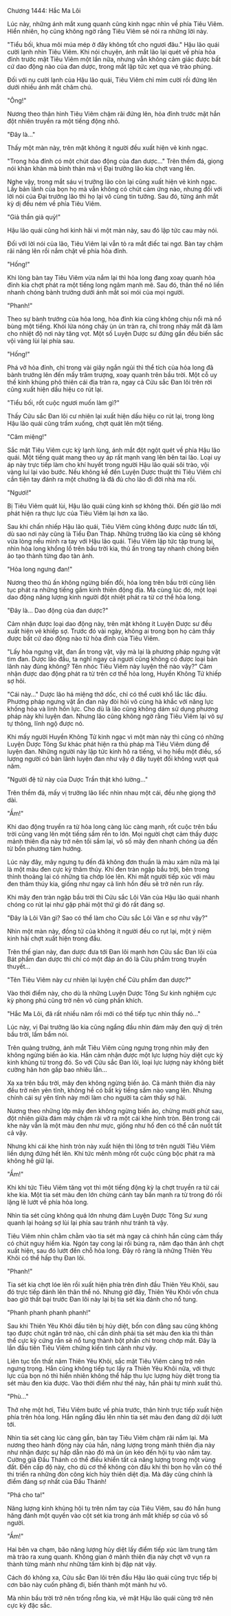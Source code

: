 




Chương 1444: Hắc Ma Lôi


Lúc này, những ánh mắt xung quanh cũng kinh ngạc nhìn về phía Tiêu Viêm. Hiển nhiên, họ cũng không ngờ rằng Tiêu Viêm sẽ nói ra những lời này.

"Tiểu bối, khua môi múa mép ở đây không tốt cho ngươi đâu." Hậu lão quái cười lạnh nhìn Tiêu Viêm. Khi nói chuyện, ánh mắt lão lại quét về phía hỏa đỉnh trước mặt Tiêu Viêm một lần nữa, nhưng vẫn không cảm giác được bất cứ dao động nào của đan dược, trong mắt lập tức xẹt qua vẻ trào phúng.

Đối với nụ cười lạnh của Hậu lão quái, Tiêu Viêm chỉ mỉm cười rồi đứng lên dưới nhiều ánh mắt chăm chú.

"Ông!"

Nương theo thân hình Tiêu Viêm chậm rãi đứng lên, hỏa đỉnh trước mặt hắn đột nhiên truyền ra một tiếng động nhỏ.

"Đây là…"

Thấy một màn này, trên mặt không ít người đều xuất hiện vẻ kinh ngạc.

"Trong hỏa đỉnh có một chút dao động của đan dược…" Trên thềm đá, giọng nói khàn khàn mà bình thản mà vị Đại trưởng lão kia chợt vang lên.

Nghe vậy, trong mắt sáu vị trưởng lão còn lại cũng xuất hiện vẻ kinh ngạc. Lấy bản lãnh của bọn họ mà vẫn không có chút cảm ứng nào, nhưng đối với lời nói của Đại trưởng lão thì họ lại vô cùng tin tưởng. Sau đó, từng ánh mắt kỳ dị đều ném về phía Tiêu Viêm.

"Giả thần giả quỷ!"

Hậu lão quái cũng hơi kinh hãi vì một màn này, sau đó lập tức cau mày nói.

Đối với lời nói của lão, Tiêu Viêm lại vẫn tỏ ra mắt điếc tai ngơ. Bàn tay chậm rãi nâng lên rồi nắm chặt về phía hỏa đỉnh.

"Hống!"

Khi lòng bàn tay Tiêu Viêm vừa nắm lại thì hỏa long đang xoay quanh hỏa đỉnh kia chợt phát ra một tiếng long ngâm mạnh mẽ. Sau đó, thân thể nó liền nhanh chóng bành trướng dưới ánh mắt soi mói của mọi người.

"Phanh!"

Theo sự bành trướng của hỏa long, hỏa đỉnh kia cũng không chịu nổi mà nổ bùng một tiếng. Khói lửa nóng cháy ùn ùn tràn ra, chỉ trong nháy mắt đã làm cho nhiệt độ nơi này tăng vọt. Một số Luyện Dược sư đứng gần đều biến sắc vội vàng lùi lại phía sau.

"Hống!"

Phá vỡ hỏa đỉnh, chỉ trong vài giây ngắn ngủi thì thể tích của hỏa long đã bành trướng lên đến mấy trăm trượng, xoay quanh trên bầu trời. Một cỗ uy thế kinh khủng phô thiên cái địa tràn ra, ngay cả Cửu sắc Đan lôi trên rời cũng xuất hiện dấu hiệu co rút lại.

"Tiểu bối, rốt cuộc ngươi muốn làm gì?"

Thấy Cửu sắc Đan lôi cư nhiên lại xuất hiện dấu hiệu co rút lại, trong lòng Hậu lão quái cũng trầm xuống, chợt quát lên một tiếng.

"Câm miệng!"

Sắc mặt Tiêu Viêm cực kỳ lạnh lùng, ánh mắt đột ngột quét về phía Hậu lão quái. Một tiếng quát mang theo uy áp rất mạnh vang lên bên tai lão. Loại uy áp này trực tiếp làm cho khí huyết trong người Hậu lão quái sôi trào, vội vàng lui lại vào bước. Nếu không kể đến Luyện Dược thuật thì Tiêu Viêm chỉ cần tiện tay đánh ra một chưởng là đã đủ cho lão đi đời nhà ma rồi.

"Ngươi!"

Bị Tiêu Viêm quát lùi, Hậu lão quái cũng kinh sợ không thôi. Đến giờ lão mới phát hiện ra thực lực của Tiêu Viêm lại hơn xa lão.

Sau khi chấn nhiếp Hậu lão quái, Tiêu Viêm cũng không được nước lấn tới, dù sao nơi này cũng là Tiểu Đan Tháp. Những trưởng lão kia cũng sẽ không vừa lòng nếu mình ra tay với Hậu lão quái. Tiêu Viêm lập tức tập trung lại, nhìn hỏa long khổng lồ trên bầu trời kia, thủ ấn trong tay nhanh chóng biến ảo tạo thành từng đạo tàn ảnh.

"Hỏa long ngưng đan!"

Nương theo thủ ấn không ngừng biến đổi, hỏa long trên bầu trời cũng liên tục phát ra những tiếng gầm kinh thiên động địa. Mà cùng lúc đó, một loại dao động năng lượng kinh người đột nhiệt phát ra từ cơ thể hỏa long.

"Đây là… Dao động của đan dược?"

Cảm nhận được loại dao động này, trên mặt không ít Luyện Dược sư đều xuất hiện vẻ khiếp sợ. Trước đó vài ngày, không ai trong bọn họ cảm thấy được bất cứ dao động nào từ hỏa đỉnh của Tiêu Viêm.

"Lấy hỏa ngưng vật, đan ẩn trong vật, vậy mà lại là phương pháp ngưng vật tìm đan. Dược lão đầu, ta nghĩ ngay cả ngươi cũng không có được loại bản lãnh này đúng không? Tên nhóc Tiêu Viêm này luyện thế nào vậy?" Cảm nhận được dao động phát ra từ trên cơ thể hỏa long, Huyền Không Tử khiếp sợ hỏi.

"Cái này…" Dược lão há miệng thở dốc, chỉ có thể cười khổ lắc lắc đầu. Phương pháp ngưng vật ẩn đan này đòi hỏi vô cùng hà khắc với năng lực khống hỏa và linh hồn lực. Cho dù là lão cũng không dám sử dụng phương pháp này khi luyện đan. Nhưng lão cũng không ngờ rằng Tiêu Viêm lại vô sự tự thông, lĩnh ngộ được nó.

Khi mấy người Huyền Không Tử kinh ngạc vì một màn này thì cũng có những Luyện Dược Tông Sư khác phát hiện ra thủ pháp mà Tiêu Viêm dùng để luyện đan. Những người này lập tức kinh hô ra tiếng, vì họ hiểu một điều, số lượng người có bản lãnh luyện đan như vậy ở đây tuyệt đối không vượt quá năm.

"Người đệ tử này của Dược Trần thật khó lường…"

Trên thềm đá, mấy vị trưởng lão liếc nhìn nhau một cái, đều nhẹ giọng thở dài.

"Ầm!"

Khi dao động truyền ra từ hỏa long càng lúc càng mạnh, rốt cuộc trên bầu trời cũng vang lên một tiếng sầm rền to lớn. Mọi người chợt cảm thấy được mảnh thiên địa này trở nên tối sầm lại, vô số mây đen nhanh chóng ùa đến từ bốn phương tám hướng.

Lúc này đây, mây ngưng tụ đến đã không đơn thuần là màu xám nữa mà lại là một màu đen cực kỳ thâm thúy. Khí đen tràn ngập bầu trời, bên trong thỉnh thoảng lại có những tia chớp lóe lên. Khi mắt người tiếp xúc với màu đen thâm thúy kia, giống như ngay cả linh hồn đều sẽ trở nên run rẩy.

Khi mây đen tràn ngập bầu trời thì Cửu sắc Lôi Vân của Hậu lão quái nhanh chóng co rút lại như gặp phải một thứ gì đó rất đáng sợ.

"Đây là Lôi Vân gì? Sao có thể làm cho Cửu sắc Lôi Vân e sợ như vậy?"

Nhìn một màn này, đồng tử của không ít người đều co rụt lại, một ý niệm kinh hãi chợt xuất hiện trong đầu.

Trên thế gian này, đan dược đưa tới Đan lôi mạnh hơn Cửu sắc Đan lôi của Bát phẩm đan dược thì chỉ có một đáp án đó là Cửu phẩm trong truyền thuyết…

"Tên Tiêu Viêm này cư nhiên lại luyện chế Cửu phẩm đan dược?"

Vào thời điểm này, cho dù là những Luyện Dược Tông Sư kinh nghiệm cực kỳ phong phú cũng trở nên vô cùng phấn khích.

"Hắc Ma Lôi, đã rất nhiều năm rồi mới có thể tiếp tục nhìn thấy nó…"

Lúc này, vị Đại trưởng lão kia cũng ngẩng đầu nhìn đám mây đen quỷ dị trên bầu trời, lẩm bẩm nói.

Trên quảng trường, ánh mắt Tiêu Viêm cũng ngưng trọng nhìn mây đen không ngừng biến ảo kia. Hắn cảm nhận được một lực lượng hủy diệt cực kỳ kinh khủng từ trong đó. So với Cửu sắc Đan lôi, loại lực lượng này không biết cường hãn hơn gấp bao nhiêu lần…

Xa xa trên bầu trời, mây đen không ngừng biến ảo. Cả mảnh thiên địa này đều trở nên yên tĩnh, không hề có bất kỳ tiếng sấm nào vang lên. Nhưng chính cái sự yên tĩnh này mới làm cho người ta cảm thấy sợ hãi.

Nương theo những lớp mây đen không ngừng biến ảo, chừng mười phút sau, đột nhiên giữa đám mây chậm rãi vỡ ra một cái khe hình tròn. Bên trong cái khe này vẫn là một màu đen như mực, giống như hố đen có thể cắn nuốt tất cả vậy.

Nhưng khi cái khe hình tròn này xuất hiện thì lông tơ trên người Tiêu Viêm liền dựng đứng hết lên. Khí tức mênh mông rốt cuộc cũng bộc phát ra mà không hề giữ lại.

"Ầm!"

Khi khí tức Tiêu Viêm tăng vọt thì một tiếng động kỳ lạ chợt truyền ra từ cái khe kia. Một tia sét màu đen lớn chừng cánh tay bắn mạnh ra từ trong đó rồi lặng lẽ lướt về phía hỏa long.

Nhìn tia sét cũng không quá lớn nhưng đám Luyện Dược Tông Sư xung quanh lại hoảng sợ lùi lại phía sau tránh như tránh tà vậy.

Tiêu Viêm nhìn chằm chằm vào tia sét mà ngay cả chính hắn cũng cảm thấy có chút nguy hiểm kia. Ngón tay cong lại rồi búng ra, năm đạo thân ảnh chợt xuất hiện, sau đó lướt đến chỗ hỏa long. Đây rõ ràng là những Thiên Yêu Khôi có thể hấp thụ Đan lôi.

"Phanh!"

Tia sét kia chợt lóe lên rồi xuất hiện phía trên đỉnh đầu Thiên Yêu Khôi, sau đó trực tiếp đánh lên thân thể nó. Nhưng giờ đây, Thiên Yêu Khôi vốn chưa bao giờ thất bại trước Đan lôi này lại bị tia sét kia đánh cho nổ tung.

"Phanh phanh phanh phanh!"

Sau khi Thiên Yêu Khôi đầu tiên bị hủy diệt, bốn con đằng sau cũng không tạo được chút ngăn trở nào, chỉ cần dính phải tia sét màu đen kia thì thân thể cực kỳ cứng rắn sẽ nổ tung thành bột phấn chỉ trong chớp mắt. Đây là lần đầu tiên Tiêu Viêm chứng kiến tình cảnh như vậy.

Liên tục tổn thất năm Thiên Yêu Khôi, sắc mặt Tiêu Viêm càng trở nên ngưng trọng. Hắn cũng không tiếp tục lấy ra Thiên Yêu Khôi nữa, với thực lực của bọn nó thì hiển nhiên không thể hấp thu lực lượng hủy diệt trong tia sét màu đen kia được. Vào thời điểm như thế này, hắn phải tự mình xuất thủ.

"Phù…"

Thở nhẹ một hơi, Tiêu Viêm bước về phía trước, thân hình trực tiếp xuất hiện phía trên hỏa long. Hắn ngẩng đầu lên nhìn tia sét màu đen đang dữ dội lướt tới.

Nhìn tia sét càng lúc càng gần, bàn tay Tiêu Viêm chậm rãi nắm lại. Mà nương theo hành động này của hắn, năng lượng trong mảnh thiên địa này như nhận được sự hấp dẫn nào đó mà ùn ùn kéo đến hội tụ vào nắm tay. Cường giả Đấu Thánh có thể điều khiển tất cả năng lượng trong một vùng đất. Đến cấp độ này, cho dù cơ thể không còn đấu khí thì bọn họ vẫn có thể thi triển ra những đòn công kích hủy thiên diệt địa. Mà đây cũng chính là điểm đáng sợ nhất của Đấu Thánh!

"Phá cho ta!"

Năng lượng kinh khủng hội tụ trên nắm tay của Tiêu Viêm, sau đó hắn hung hăng đánh một quyền vào cột sét kia trong ánh mắt khiếp sợ của vô số người.

"Ầm!"

Hai bên va chạm, bão năng lượng hủy diệt lấy điểm tiếp xúc làm trung tâm mà trào ra xung quanh. Không gian ở mảnh thiên địa này chợt vỡ vụn ra thành từng mảnh như những tấm kính bị đập nát vậy.

Cách đó không xa, Cửu sắc Đan lôi trên đầu Hậu lão quái cũng trực tiếp bị cơn bão này cuốn phăng đi, biến thành một mảnh hư vô.

Mà nhìn bầu trời trở nên trống rỗng kia, vẻ mặt Hậu lão quái cũng trở nên cực kỳ đặc sắc.




